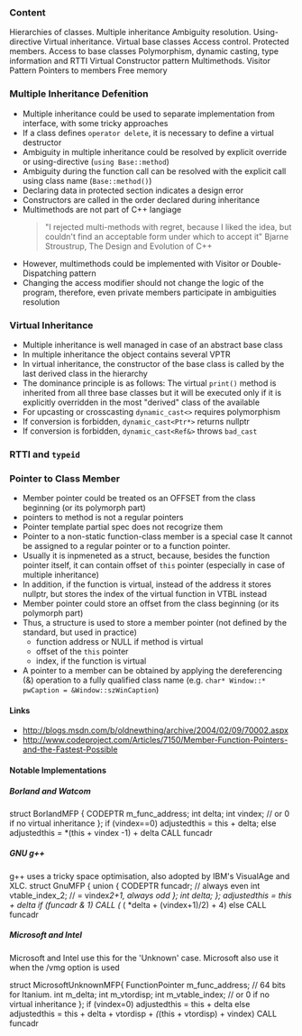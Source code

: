 ### Content

Hierarchies of classes. Multiple inheritance
Ambiguity resolution. Using-directive
Virtual inheritance. Virtual base classes
Access control. Protected members. Access to base classes
Polymorphism, dynamic casting, type information and RTTI
Virtual Constructor pattern
Multimethods. Visitor Pattern
Pointers to members
Free memory

### Multiple Inheritance Defenition

* Multiple inheritance could be used to separate implementation from interface, with some tricky approaches
* If a class defines `operator delete`, it is necessary to define a virtual destructor
* Ambiguity in multiple inheritance could be resolved by explicit override or using-directive (`using Base::method`)
* Ambiguity during the function call can be resolved with the explicit call using class name (`Base::method()`)
* Declaring data in protected section indicates a design error
* Constructors are called in the order declared during inheritance
* Multimethods are not part of C++ langiage
  > "I rejected multi-methods with regret, because I liked the idea, but couldn't find an acceptable form under which to accept it"
  Bjarne Stroustrup, The Design and Evolution of C++
* However, multimethods could be implemented with Visitor or Double-Dispatching pattern
* Changing the access modifier should not change the logic of the program,
  therefore, even private members participate in ambiguities resolution

### Virtual Inheritance
* Multiple inheritance is well managed in case of an abstract base class
* In multiple inheritance the object contains several VPTR 
* In virtual inheritance, the constructor of the base class is called by the last derived class in the hierarchy
* The dominance principle is as follows:
  The virtual `print()` method is inherited from all three base classes
  but it will be executed only if it is explicitly overridden in the most "derived" class of the available
* For upcasting or crosscasting `dynamic_cast<>` requires polymorphism
* If conversion is forbidden, `dynamic_cast<Ptr*>` returns nullptr
* If conversion is forbidden, `dynamic_cast<Ref&>` throws `bad_cast`

### RTTI and `typeid`


### Pointer to Class Member

* Member pointer could be treated os an OFFSET from the class beginning (or its polymorph part)
* pointers to method is not a regular pointers
* Pointer template partial spec does not recogrize them
* Pointer to a non-static function-class member is a special case
  It cannot be assigned to a regular pointer or to a function pointer.
* Usually it is inpmeneted as a struct, because, besides the function pointer itself, 
  it can contain offset of `this` pointer (especially in case of multiple inheritance)
* In addition, if the function is virtual, instead of the address it stores nullptr, 
  but stores the index of the virtual function in VTBL instead
* Member pointer could store an offset from the class beginning (or its polymorph part)
* Thus, a structure is used to store a member pointer (not defined by the standard, but used in practice)
  * function address or NULL if method is virtual
  * offset of the `this` pointer
  * index, if the function is virtual
* A pointer to a member can be obtained by applying the dereferencing (&) operation 
  to a fully qualified class name (e.g. `char* Window::* pwCaption = &Window::szWinCaption`)

#### Links 

* http://blogs.msdn.com/b/oldnewthing/archive/2004/02/09/70002.aspx
* http://www.codeproject.com/Articles/7150/Member-Function-Pointers-and-the-Fastest-Possible

#### Notable Implementations

##### Borland and Watcom

struct BorlandMFP { 
   CODEPTR m_func_address;
   int delta;
   int vindex; // or 0 if no virtual inheritance
};
if (vindex==0) adjustedthis = this + delta; 
else adjustedthis = *(this + vindex -1) + delta
CALL funcadr

##### GNU g++ 

g++ uses a tricky space optimisation, also adopted by IBM's VisualAge and XLC.
struct GnuMFP {
   union {
     CODEPTR funcadr; // always even
     int vtable_index_2; //  = vindex*2+1, always odd
   };
   int delta;
};
adjustedthis = this + delta
if (funcadr & 1) CALL (* ( *delta + (vindex+1)/2) + 4)
else CALL funcadr

##### Microsoft and Intel

Microsoft and Intel use this for the 'Unknown' case.
Microsoft also use it when the /vmg option is used

struct MicrosoftUnknownMFP{
   FunctionPointer m_func_address; // 64 bits for Itanium.
   int m_delta;
   int m_vtordisp;
   int m_vtable_index; // or 0 if no virtual inheritance
};
if (vindex=0) adjustedthis = this + delta
else adjustedthis = this + delta + vtordisp + *(*(this + vtordisp) + vindex)
CALL funcadr
